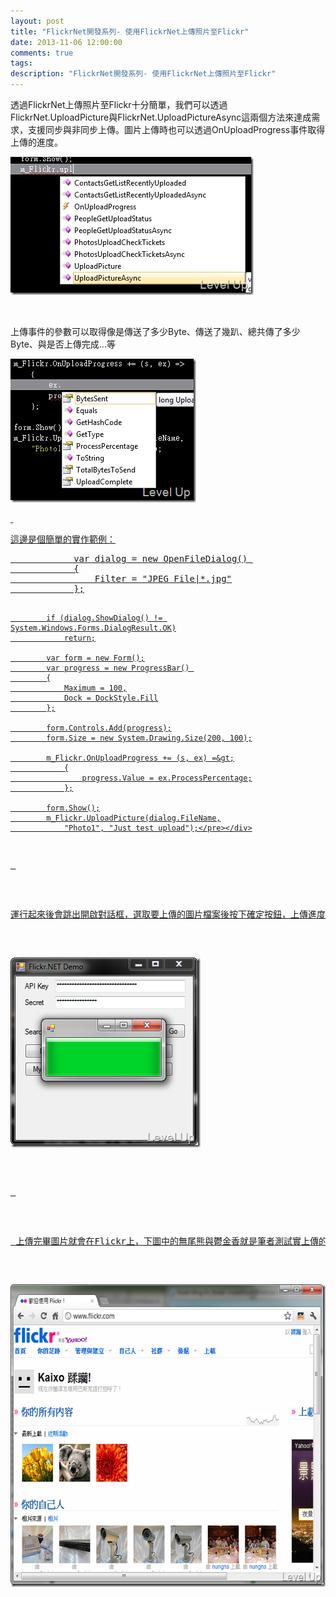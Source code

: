 ```yaml
---
layout: post
title: "FlickrNet開發系列- 使用FlickrNet上傳照片至Flickr"
date: 2013-11-06 12:00:00
comments: true
tags: 
description: "FlickrNet開發系列- 使用FlickrNet上傳照片至Flickr"
---
```

<p>透過FlickrNet上傳照片至Flickr十分簡單，我們可以透過FlickrNet.UploadPicture與FlickrNet.UploadPictureAsync這兩個方法來達成需求，支援同步與非同步上傳。圖片上傳時也可以透過OnUploadProgress事件取得上傳的進度。</p>  <p><img style="border-bottom: 0px; border-left: 0px; border-top: 0px; border-right: 0px" border="0" alt="image" src="\images\posts\3353208e-b366-4aa7-9611-d4b4c731a606\image_thumb_3.png" width="389" height="221" /></a> </p>  <p> </p>  <p>上傳事件的參數可以取得像是傳送了多少Byte、傳送了幾趴、總共傳了多少Byte、與是否上傳完成...等</p>  <p><a href="http://files.dotblogs.com.tw/larrynung/1203/FlickrNetFlickrNetFlickr_13541/image_10.png"><img style="border-bottom: 0px; border-left: 0px; border-top: 0px; border-right: 0px" border="0" alt="image" src="\images\posts\3353208e-b366-4aa7-9611-d4b4c731a606\image_thumb_4.png" width="297" height="230" /> </p>  <p> </p>  <p>這邊是個簡單的實作範例：</p>  <div style="padding-bottom: 0px; margin: 0px; padding-left: 0px; padding-right: 0px; display: inline; float: none; padding-top: 0px" id="scid:812469c5-0cb0-4c63-8c15-c81123a09de7:369687ba-fbd5-4d83-90e7-329ef0c003ce" class="wlWriterSmartContent"><pre name="code" class="c#">            var dialog = new OpenFileDialog() 
            {
                Filter = "JPEG File|*.jpg"
            };

            if (dialog.ShowDialog() != System.Windows.Forms.DialogResult.OK)
                return;

            var form = new Form();
            var progress = new ProgressBar() 
            {
                Maximum = 100,
                Dock = DockStyle.Fill
            };

            form.Controls.Add(progress);
            form.Size = new System.Drawing.Size(200, 100);

            m_Flickr.OnUploadProgress += (s, ex) =&gt;
                {
                    progress.Value = ex.ProcessPercentage;
                };

            form.Show();
            m_Flickr.UploadPicture(dialog.FileName,
                "Photo1", "Just test upload");</pre></div>

<p> </p>

<p>運行起來後會跳出開啟對話框，選取要上傳的圖片檔案後按下確定按鈕，上傳進度對話框就會出現，進度更新會即時顯示，就像下圖一樣。</p>

<p><img style="border-bottom: 0px; border-left: 0px; border-top: 0px; border-right: 0px" border="0" alt="image" src="\images\posts\3353208e-b366-4aa7-9611-d4b4c731a606\image_thumb_1.png" width="304" height="304" /></p>

<p> </p>

<p> 上傳完畢圖片就會在Flickr上，下圖中的無尾熊與鬱金香就是筆者測試實上傳的圖片。</p>

<p><img style="border-bottom: 0px; border-left: 0px; border-top: 0px; border-right: 0px" border="0" alt="image" src="\images\posts\3353208e-b366-4aa7-9611-d4b4c731a606\image_thumb_2.png" width="614" height="484" /></p>
